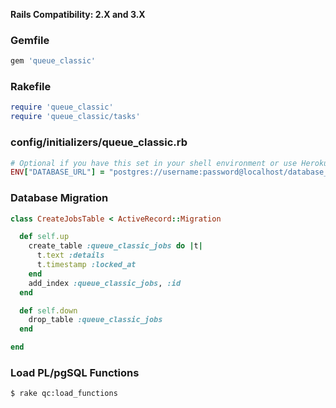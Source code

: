 __Rails Compatibility: 2.X and 3.X__

### Gemfile

```ruby
gem 'queue_classic'
```

### Rakefile

```ruby
require 'queue_classic'
require 'queue_classic/tasks'
```

### config/initializers/queue_classic.rb

```ruby
# Optional if you have this set in your shell environment or use Heroku.
ENV["DATABASE_URL"] = "postgres://username:password@localhost/database_name"
```

### Database Migration

```ruby
class CreateJobsTable < ActiveRecord::Migration

  def self.up
    create_table :queue_classic_jobs do |t|
      t.text :details
      t.timestamp :locked_at
    end
    add_index :queue_classic_jobs, :id
  end

  def self.down
    drop_table :queue_classic_jobs
  end

end
```

### Load PL/pgSQL Functions

```bash
$ rake qc:load_functions
```
